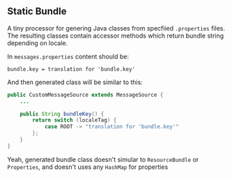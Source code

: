 ## Static Bundle

A tiny processor for genering Java classes from specfiied `.properties` files.
The resulting classes contain accessor methods which return bundle string depending on locale.

In `messages.properties` content should be:

```properties
bundle.key = translation for 'bundle.key'
```

And then generated class will be similar to this:
```java
public CustomMessageSource extends MessageSource {
    ...

    public String bundleKey() {
        return switch (localeTag) {
            case ROOT -> "translation for 'bundle.key'"
        };
    }
}
```

Yeah, generated bundle class doesn't simular to `ResourceBundle` or `Properties`, and doesn't uses any `HashMap` for properties
